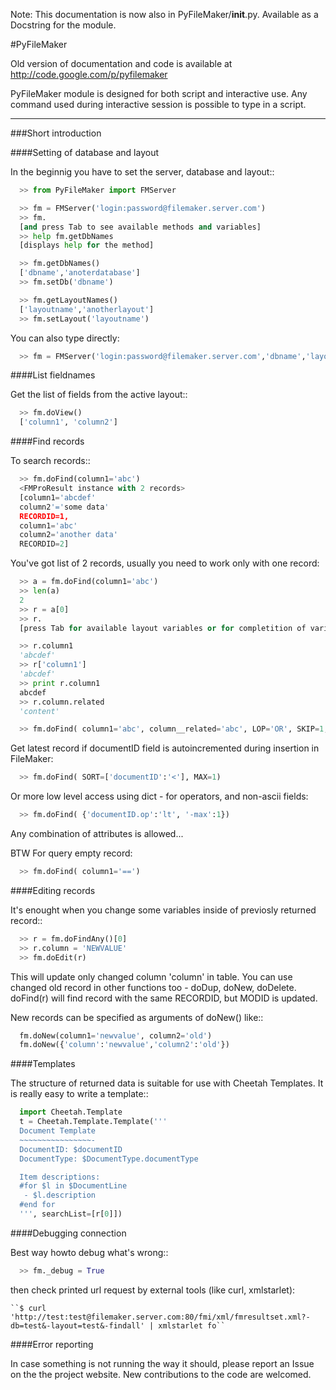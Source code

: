 Note: This documentation is now also in PyFileMaker/__init__.py. Available as a Docstring for the module.

#PyFileMaker

Old version of documentation and code is available at http://code.google.com/p/pyfilemaker

PyFileMaker module is designed for both script and interactive use.
Any command used during interactive session is possible to type in a script.

-------------------------------------------------------------------------------
###Short introduction

####Setting of database and layout

In the beginnig you have to set the server, database and layout::

```python
  >> from PyFileMaker import FMServer

  >> fm = FMServer('login:password@filemaker.server.com')
  >> fm.
  [and press Tab to see available methods and variables]
  >> help fm.getDbNames
  [displays help for the method]

  >> fm.getDbNames()
  ['dbname','anoterdatabase']
  >> fm.setDb('dbname')

  >> fm.getLayoutNames()
  ['layoutname','anotherlayout']
  >> fm.setLayout('layoutname')
```

You can also type directly:

```python
  >> fm = FMServer('login:password@filemaker.server.com','dbname','layoutname')
```

####List fieldnames

Get the list of fields from the active layout::

```python
  >> fm.doView()
  ['column1', 'column2']
```

####Find records

To search records::

```python
  >> fm.doFind(column1='abc')
  <FMProResult instance with 2 records>
  [column1='abcdef'
  column2'='some data'
  RECORDID=1,
  column1='abc'
  column2='another data'
  RECORDID=2]
```

You've got list of 2 records, usually you need to work only with one record:

```python
  >> a = fm.doFind(column1='abc')
  >> len(a)
  2
  >> r = a[0]
  >> r.
  [press Tab for available layout variables or for completition of variable name]

  >> r.column1
  'abcdef'
  >> r['column1']
  'abcdef'
  >> print r.column1
  abcdef
  >> r.column.related
  'content'

  >> fm.doFind( column1='abc', column__related='abc', LOP='OR', SKIP=1, MAX=1)
```

Get latest record if documentID field is autoincremented during insertion in FileMaker:

```python
  >> fm.doFind( SORT=['documentID':'<'], MAX=1)
```

Or more low level access using dict - for operators, and non-ascii fields:

```python
  >> fm.doFind( {'documentID.op':'lt', '-max':1})
```

Any combination of attributes is allowed...

BTW For query empty record:

```python
  >> fm.doFind( column1='==')
```

####Editing records

It's enought when you change some variables inside of previosly returned record::

```python
  >> r = fm.doFindAny()[0]
  >> r.column = 'NEWVALUE'
  >> fm.doEdit(r)
```

This will update only changed column 'column' in table.
You can use changed old record in other functions too - doDup, doNew, doDelete.
doFind(r) will find record with the same RECORDID, but MODID is updated.

New records can be specified as arguments of doNew() like::

```python
  fm.doNew(column1='newvalue', column2='old')
  fm.doNew({'column':'newvalue','column2':'old'})
```
  
####Templates

The structure of returned data is suitable for use with Cheetah Templates.
It is really easy to write a template::

```python
  import Cheetah.Template
  t = Cheetah.Template.Template('''
  Document Template
  ~~~~~~~~~~~~~~~~-
  DocumentID: $documentID
  DocumentType: $DocumentType.documentType

  Item descriptions:
  #for $l in $DocumentLine
   - $l.description
  #end for      
  ''', searchList=[r[0]])
```

####Debugging connection

Best way howto debug what's wrong::

```python
  >> fm._debug = True
```

then check printed url request by external tools (like curl, xmlstarlet):

```
``$ curl 'http://test:test@filemaker.server.com:80/fmi/xml/fmresultset.xml?-db=test&-layout=test&-findall' | xmlstarlet fo``
```

####Error reporting

In case something is not running the way it should, please report an Issue on the the project website.
New contributions to the code are welcomed. 
